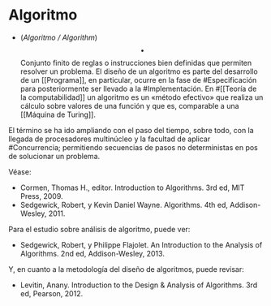 # Algoritmo

- (_Algoritmo / Algorithm_) $$\bullet$$ Conjunto finito de reglas o instrucciones bien definidas que permiten resolver un problema. El diseño de un algoritmo es parte del desarrollo de un [[Programa]], en particular, ocurre en la fase de #Especificación para posteriormente ser llevado a la #Implementación. En #[[Teoría de la computabilidad]] un algoritmo es un «método efectivo» que realiza un cálculo sobre valores de una función y que es, comparable a una [[Máquina de Turing]]. 

El término se ha ido ampliando con el paso del tiempo, sobre todo, con la llegada de procesadores multinúcleo y la facultad de aplicar #Concurrencia; permitiendo secuencias de pasos no deterministas en pos de solucionar un problema. 

Véase: 

- Cormen, Thomas H., editor. Introduction to Algorithms. 3rd ed, MIT Press, 2009.
- Sedgewick, Robert, y Kevin Daniel Wayne. Algorithms. 4th ed, Addison-Wesley, 2011.

Para el estudio sobre análisis de algoritmo, puede ver: 
- Sedgewick, Robert, y Philippe Flajolet. An Introduction to the Analysis of Algorithms. 2nd ed, Addison-Wesley, 2013.

Y, en cuanto a la metodología del diseño de algoritmos, puede revisar: 

- Levitin, Anany. Introduction to the Design \& Analysis of Algorithms. 3rd ed, Pearson, 2012.
